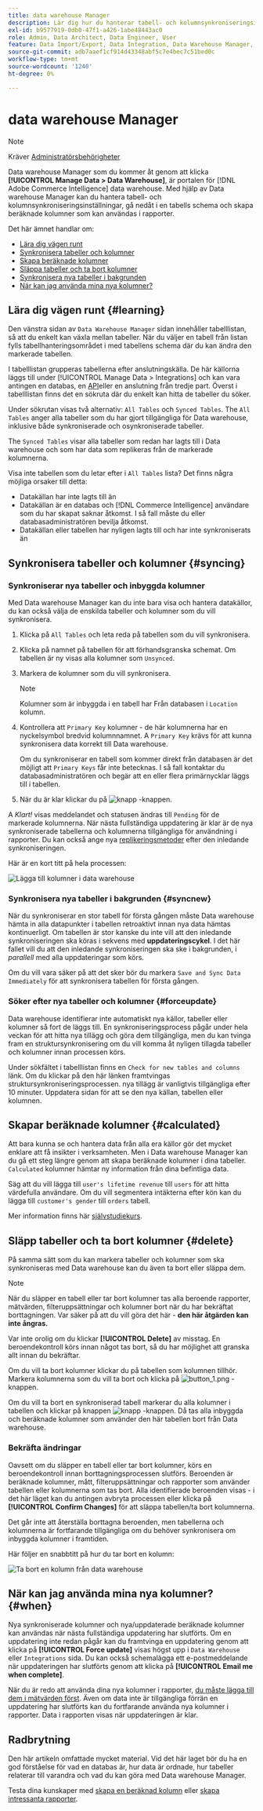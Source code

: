 ```yaml
---
title: data warehouse Manager
description: Lär dig hur du hanterar tabell- och kolumnsynkroniseringsinställningar, fördjupar dig i ett tabellschema och skapar beräknade kolumner som kan användas i rapporter.
exl-id: b9577919-0db0-47f1-a426-1abe48443ac0
role: Admin, Data Architect, Data Engineer, User
feature: Data Import/Export, Data Integration, Data Warehouse Manager, Commerce Tables
source-git-commit: adb7aaef1cf914d43348abf5c7e4bec7c51bed0c
workflow-type: tm+mt
source-wordcount: '1240'
ht-degree: 0%

---
```


# data warehouse Manager

>[!NOTE]
>
>Kräver [Administratörsbehörigheter](../../administrator/user-management/user-management.md)

Data warehouse Manager som du kommer åt genom att klicka **[!UICONTROL Manage Data > Data Warehouse]**, är portalen för [!DNL Adobe Commerce Intelligence] data warehouse. Med hjälp av Data warehouse Manager kan du hantera tabell- och kolumnsynkroniseringsinställningar, gå nedåt i en tabells schema och skapa beräknade kolumner som kan användas i rapporter.

Det här ämnet handlar om:

* [Lära dig vägen runt](#learning)
* [Synkronisera tabeller och kolumner](#syncing)
* [Skapa beräknade kolumner](#calculated)
* [Släppa tabeller och ta bort kolumner](#delete)
* [Synkronisera nya tabeller i bakgrunden](#syncnew)
* [När kan jag använda mina nya kolumner?](#when)

## Lära dig vägen runt {#learning}

Den vänstra sidan av `Data Warehouse Manager` sidan innehåller tabelllistan, så att du enkelt kan växla mellan tabeller. När du väljer en tabell från listan fylls tabellhanteringsområdet i med tabellens schema där du kan ändra den markerade tabellen.

I tabelllistan grupperas tabellerna efter anslutningskälla. De här källorna läggs till under [!UICONTROL Manage Data > Integrations] och kan vara antingen en databas, en [API](https://developer.adobe.com/commerce/services/reporting/)eller en anslutning från tredje part. Överst i tabelllistan finns det en sökruta där du enkelt kan hitta de tabeller du söker.

Under sökrutan visas två alternativ: `All Tables` och `Synced Tables`. The `All Tables` anger alla tabeller som du har gjort tillgängliga för Data warehouse, inklusive både synkroniserade och osynkroniserade tabeller.

The `Synced Tables` visar alla tabeller som redan har lagts till i Data warehouse och som har data som replikeras från de markerade kolumnerna.

Visa inte tabellen som du letar efter i `All Tables` lista? Det finns några möjliga orsaker till detta:

* Datakällan har inte lagts till än
* Datakällan är en databas och [!DNL Commerce Intelligence] användare som du har skapat saknar åtkomst. I så fall måste du eller databasadministratören bevilja åtkomst.
* Datakällan eller tabellen har nyligen lagts till och har inte synkroniserats än

## Synkronisera tabeller och kolumner {#syncing}

### Synkroniserar nya tabeller och inbyggda kolumner

Med Data warehouse Manager kan du inte bara visa och hantera datakällor, du kan också välja de enskilda tabeller och kolumner som du vill synkronisera.

1. Klicka på `All Tables` och leta reda på tabellen som du vill synkronisera.
1. Klicka på namnet på tabellen för att förhandsgranska schemat. Om tabellen är ny visas alla kolumner som `Unsynced`.
1. Markera de kolumner som du vill synkronisera.

   >[!NOTE]
   >
   >Kolumner som är inbyggda i en tabell har Från databasen i `Location` kolumn.

1. Kontrollera att `Primary Key` kolumner - de här kolumnerna har en nyckelsymbol bredvid kolumnnamnet. A `Primary Key` krävs för att kunna synkronisera data korrekt till Data warehouse.

   Om du synkroniserar en tabell som kommer direkt från databasen är det möjligt att `Primary Keys` får inte betecknas. I så fall kontaktar du databasadministratören och begär att en eller flera primärnycklar läggs till i tabellen.
1. När du är klar klickar du på ![knapp](../../assets/button.png) -knappen.

A *Klart!* visas meddelandet och statusen ändras till `Pending` för de markerade kolumnerna. När nästa fullständiga uppdatering är klar är de nya synkroniserade tabellerna och kolumnerna tillgängliga för användning i rapporter. Du kan också ange nya [replikeringsmetoder](./cfg-replication-methods.md) efter den inledande synkroniseringen.

Här är en kort titt på hela processen:

![Lägga till kolumner i data warehouse](../../assets/DW_sync.gif)

### Synkronisera nya tabeller i bakgrunden {#syncnew}

När du synkroniserar en stor tabell för första gången måste Data warehouse hämta in alla datapunkter i tabellen retroaktivt innan nya data hämtas kontinuerligt. Om tabellen är stor kanske du inte vill att den inledande synkroniseringen ska köras i sekvens med **uppdateringscykel**. I det här fallet vill du att den inledande synkroniseringen ska ske i bakgrunden, i *parallell* med alla uppdateringar som körs.

Om du vill vara säker på att det sker bör du markera `Save and Sync Data Immediately` för att synkronisera tabellen för första gången.

### Söker efter nya tabeller och kolumner {#forceupdate}

Data warehouse identifierar inte automatiskt nya källor, tabeller eller kolumner så fort de läggs till. En synkroniseringsprocess pågår under hela veckan för att hitta nya tillägg och göra dem tillgängliga, men du kan tvinga fram en struktursynkronisering om du vill komma åt nyligen tillagda tabeller och kolumner innan processen körs.

Under sökfältet i tabelllistan finns en `Check for new tables and columns` länk. Om du klickar på den här länken framtvingas struktursynkroniseringsprocessen. nya tillägg är vanligtvis tillgängliga efter 10 minuter. Uppdatera sidan för att se den nya källan, tabellen eller kolumnen.

## Skapar beräknade kolumner {#calculated}

Att bara kunna se och hantera data från alla era källor gör det mycket enklare att få insikter i verksamheten. Men i Data warehouse Manager kan du gå ett steg längre genom att skapa beräknade kolumner i dina tabeller. `Calculated` kolumner hämtar ny information från dina befintliga data.

Säg att du vill lägga till `user's lifetime revenue` till `users` för att hitta värdefulla användare. Om du vill segmentera intäkterna efter kön kan du lägga till `customer's gender` till `orders` tabell.

Mer information finns här [självstudiekurs](../../data-analyst/data-warehouse-mgr/creating-calculated-columns.md).

## Släpp tabeller och ta bort kolumner {#delete}

På samma sätt som du kan markera tabeller och kolumner som ska synkroniseras med Data warehouse kan du även ta bort eller släppa dem.

>[!NOTE]
>
>När du släpper en tabell eller tar bort kolumner tas alla beroende rapporter, mätvärden, filteruppsättningar och kolumner bort när du har bekräftat borttagningen. Var säker på att du vill göra det här - **den här åtgärden kan inte ångras.**

Var inte orolig om du klickar **[!UICONTROL Delete]** av misstag. En beroendekontroll körs innan något tas bort, så du har möjlighet att granska allt innan du bekräftar.

Om du vill ta bort kolumner klickar du på tabellen som kolumnen tillhör. Markera kolumnerna som du vill ta bort och klicka på ![button\_1.png](../../assets/button_1.png) -knappen.

Om du vill ta bort en synkroniserad tabell markerar du alla kolumner i tabellen och klickar på knappen ![knapp](../../assets/button_1.png) -knappen. Då tas alla inbyggda och beräknade kolumner som använder den här tabellen bort från Data warehouse.

### Bekräfta ändringar

Oavsett om du släpper en tabell eller tar bort kolumner, körs en beroendekontroll innan borttagningsprocessen slutförs. Beroenden är beräknade kolumner, mått, filteruppsättningar och rapporter som använder tabellen eller kolumnerna som tas bort. Alla identifierade beroenden visas - i det här läget kan du antingen avbryta processen eller klicka på **[!UICONTROL Confirm Changes]** för att släppa tabellen/ta bort kolumnerna.

Det går inte att återställa borttagna beroenden, men tabellerna och kolumnerna är fortfarande tillgängliga om du behöver synkronisera om inbyggda kolumner i framtiden.

Här följer en snabbtitt på hur du tar bort en kolumn:

![Ta bort en kolumn från data warehouse](../../assets/DW_delete.gif)

## När kan jag använda mina nya kolumner? {#when}

Nya synkroniserade kolumner och nya/uppdaterade beräknade kolumner kan användas när nästa fullständiga uppdatering har slutförts. Om en uppdatering inte redan pågår kan du framtvinga en uppdatering genom att klicka på **[!UICONTROL Force update]** visas högst upp i `Data Warehouse` eller `Integrations` sida. Du kan också schemalägga ett e-postmeddelande när uppdateringen har slutförts genom att klicka på **[!UICONTROL Email me when complete]**.

När du är redo att använda dina nya kolumner i rapporter, [du måste lägga till dem i mätvärden först](../data-warehouse-mgr/manage-data-dimensions-metrics.md). Även om data inte är tillgängliga förrän en uppdatering har slutförts kan du fortfarande använda nya kolumner i rapporter. Data i rapporten visas när uppdateringen är klar.

## Radbrytning

Den här artikeln omfattade mycket material. Vid det här laget bör du ha en god förståelse för vad en databas är, hur data är ordnade, hur tabeller relaterar till varandra och vad du kan göra med Data warehouse Manager.

Testa dina kunskaper med [skapa en beräknad kolumn](../data-warehouse-mgr/creating-calculated-columns.md) eller [skapa intressanta rapporter](../../tutorials/using-visual-report-builder.md).
